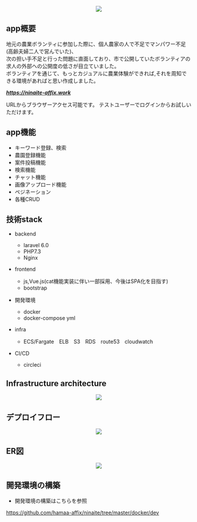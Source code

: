 <p align="center"><img src="https://aws-ninaite-infra.s3.us-east-2.amazonaws.com/%E3%81%97%E3%81%A3%E3%81%A8%E3%82%8A%E4%BF%9D%E6%B9%BF%E3%82%BF%E3%82%A4%E3%83%95%E3%82%9A+%E3%83%8D%E3%83%AD%E3%83%AA+500ml.png"></p>

## app概要
地元の農業ボランティに参加した際に、個人農家の人で不足でマンパワー不足(高齢夫婦二人で営んでいた)、  
次の担い手不足と行った問題に直面しており、市で公開していたボランティアの求人の外部への公開度の低さが目立ていました。  
ボランティアを通じて、もっとカジュアルに農業体験ができれば,それを周知できる環境があればと思い作成しました。  

***https://ninaite-affix.work***

URLからブラウザーアクセス可能です。
テストユーザーでログインからお試しいただけます。



## app機能
 - キーワード登録、検索  
 - 農園登録機能  
 - 案件投稿機能  
 - 検索機能  
 - チャット機能  
 - 画像アップロード機能  
 - ペジネーション  
 - 各種CRUD  




## 技術stack

- backend
    - laravel 6.0
    - PHP7.3
    - Nginx

- frontend
    - js,Vue.js(cat機能実装に伴い一部採用、今後はSPA化を目指す)
    - bootstrap  

- 開発環境
    - docker
    - docker-compose yml  


- infra
    - ECS/Fargate　ELB　S3　RDS　route53　cloudwatch

- CI/CD 
    - circleci  
## Infrastructure architecture
<p align="center"><img src="https://aws-ninaite-prod.s3-ap-northeast-1.amazonaws.com/Untitled+Diagram-Page-1+(2).png"></p>

## デプロイフロー
<p align="center"><img src="https://aws-ninaite-prod.s3-ap-northeast-1.amazonaws.com/Untitled+Diagram-%E3%83%98%E3%82%9A%E3%83%BC%E3%82%B7%E3%82%992+(1).png"></p>

## ER図
<p align="center"><img src="https://aws-ninaite-prod.s3-ap-northeast-1.amazonaws.com/Untitled+Diagram+(1).png"></p>

## 開発環境の構築
- 開発環境の構築はこちらを参照

https://github.com/hamaa-affix/ninaite/tree/master/docker/dev



